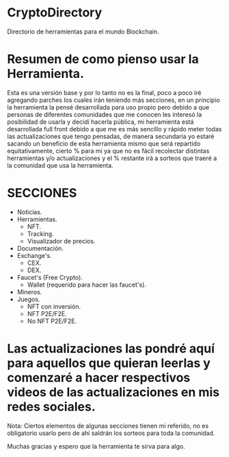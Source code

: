 # CryptoDirectory
Directorio de herramientas para el mundo Blockchain.

# Resumen de como pienso usar la Herramienta.
Esta es una versión base y por lo tanto no es la final, poco a poco iré agregando parches los cuales irán teniendo más secciones, en un principio la herramienta la pensé desarrollada para uso propio pero debido a que personas de diferentes comunidades que me conocen les interesó la posibilidad de usarla y decidí hacerla pública, mi herramienta está desarrollada full front debido a que me es más sencillo y rápido meter todas las actualizaciones que tengo pensadas, de manera secundaria yo estaré sacando un beneficio de esta herramienta mismo que será repartido equitativamente, cierto % para mi ya que no es fácil recolectar distintas herramientas y/o actualizaciones y el % restante irá a sorteos que traeré a la comunidad que usa la herramienta.

# SECCIONES
- Noticias.
- Herramientas.
  - NFT.
  - Tracking.
  - Visualizador de precios.
- Documentación.
- Exchange's.
  - CEX.
  - DEX.
- Faucet's (Free Crypto).
  - Wallet (requerido para hacer las faucet's).
- Mineros.
- Juegos.
  - NFT con inversión.
  - NFT P2E/F2E.
  - No NFT P2E/F2E.

# Las actualizaciones las pondré aquí para aquellos que quieran leerlas y comenzaré a hacer respectivos videos de las actualizaciones en mis redes sociales.

Nota: Ciertos elementos de algunas secciones tienen mi referido, no es obligatorio usarlo pero de ahí saldrán los sorteos para toda la comunidad.

Muchas gracias y espero que la herramienta te sirva para algo.
